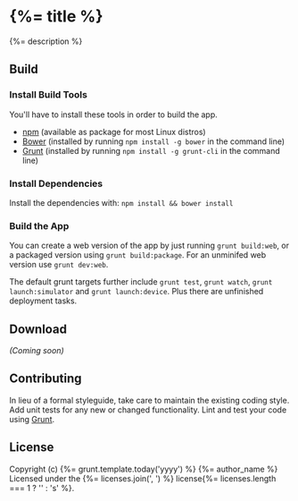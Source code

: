 # {%= title %}

{%= description %}

## Build

### Install Build Tools
You'll have to install these tools in order to build the app.

* [npm](https://www.npmjs.com/) (available as package for most Linux distros)
* [Bower](http://bower.io/) (installed by running `npm install -g bower` in the command line)
* [Grunt](http://gruntjs.com/) (installed by running `npm install -g grunt-cli` in the command line)

### Install Dependencies
Install the dependencies with: `npm install && bower install`

### Build the App
You can create a web version of the app by just running `grunt build:web`, or a packaged
version using `grunt build:package`. For an unminifed web version use `grunt dev:web`.

The default grunt targets further include `grunt test`, `grunt watch`, `grunt launch:simulator` and `grunt launch:device`. Plus there are unfinished deployment tasks.

## Download
_(Coming soon)_

## Contributing
In lieu of a formal styleguide, take care to maintain the existing coding style. Add unit tests for any new or changed functionality. Lint and test your code using [Grunt](http://gruntjs.com/).

## License
Copyright (c) {%= grunt.template.today('yyyy') %} {%= author_name %}
Licensed under the {%= licenses.join(', ') %} license{%= licenses.length === 1 ? '' : 's' %}.

